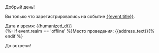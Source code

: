 Добрый день!

Вы только что зарегистрировались на событие [{{event.title}}]({{event_link}}).

Дата и время: {{humanized_dt}}<br>
{%- if event.realm == 'offline' %}Место проведения: {{address_text}}{% endif %}

До встречи!
